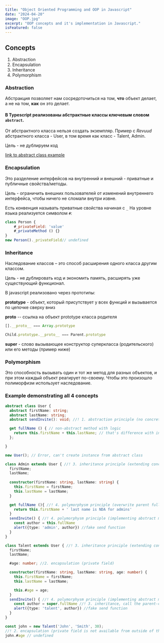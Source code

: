 ```yaml
---
title: "Object Oriented Programming and OOP in Javascript"
date: "2024-04-20"
image: "OOP.jpg"
excerpt: "OOP concepts and it's implementation in Javascript."
isFeatured: false
---
```


## Concepts
1. Abstraction
2. Encapsulation
3. Inheritance
4. Polymorphism

### Abstraction
Абстракция позволяет нам сосредоточиться на том, **что** объект делает, а не на том, **как** он это делает.

#### В Typescript реализованы **абстрактные классы** ключевым словом `abstract`. <span id="abstract-class"/>
От абстрактного класса нельзя создать экземпляр.
Пример с _Revuud_ абстрактного класса - User, в том время как класс - Talent, Admin.

Цель - не дублируем код 

[link to abstract class example](#abstract-class-example)

### Encapsulation
Это разделение интерфейсов на внутренний и внешний - приватные и публичные свойства/методы. 

Цель - ограничить внешних пользователей от изменений внутреннего интерфейса, чтобы ничего не сломали внутри извне.

Есть конвенция называть приватные свойства начиная с `_`
На уровне языка реализуется символом `#`: 
```js
class Person {
    #_privateField: 'value'
    #_privateMethod () {}
}
new Person()._privateField// undefined
```

### Inheritance
Наследование классов – это способ расширения одного класса другим классом.

Цель - не дублировать код и экономить память, расширять уже существующий функционал.

В javascript реализовано через прототипы:

**prototype** - объект, который присутствует у всех функций и вызывается по цепочке сверху вниз

**__proto__** -- ссылка на объект prototype класса родителя

```javascript
[].__proto__ === Array.prototype

Child.prototype.__proto__ === Parent.prototype
```

**super** - слово вызывающее конструктор суперкласса (родительского) или его методы (пример ниже)

### Polymorphism
Это способность вызывать один и тот же метод для разных объектов, и при этом каждый объект реагирует по-своему.
Чтобы это произошло полиморфизм использует наследование.


### Example demonstrating all 4 concepts <span id="abstract-class-example"/>
```typescript
abstract class User {
  abstract firstName: string;
  abstract lastName: string;
  abstract sendInvite(): void; //! 1. abstraction principle (no concrete implementation, only declaration)

  get fullName () { // non-abstract method with logic 
    return this.firstName + this.lastName; // that's difference with interface, that you can write logic here
  };

}

new User(); // Error, can't create instance from abstract class

class Admin extends User { //! 3. inheritance principle (extending concrecte class from abstract)
  firstName;
  lastName;
  
  constructor(firstName: string, lastName: string) {
    this.firstName = firstName;
    this.lastName = lastName;
  }

  get fullName (){ //! 4. polymorphysm principle (overwrite parent fullName getter, so it works differently now)
    return this.firstName + ' last name is NDA for admins'
  }
  sendInvite() { //! 4. polymorphysm principle (implementing abstract method differently in 2 children classes)
    const author = this.fullName 
    alert({type: 'admin', author}) //fake send function
  }
}

class Talent extends User { //! 3. inheritance principle (extending concrecte class from abstract)
  firstName;
  lastName;

  #age: number; //2. encapsulation (private field)

  constructor(firstName: string, lastName: string, age: number) {
    this.firstName = firstName;
    this.lastName = lastName;

    this.#age = age;
  }
  sendInvite() { //! 4. polymorphysm principle (implementing abstract method differently in 2 children classes
    const author = super.fullName //! 3. inheritance, call the parent-class getter
    alert({type: 'talent', author}) //fake send function
  }
}

const john = new Talent('John', 'Smith', 30);
//! 2. encapsulation (private field is not available from outside of the Talent class)
john.#age // undefined 
```
